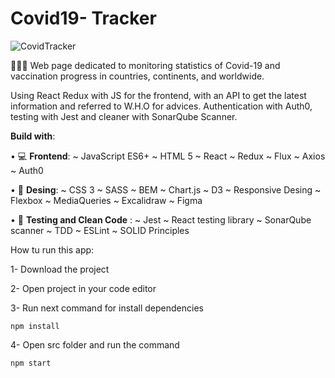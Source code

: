 # Covid19- Tracker

![CovidTracker](https://user-images.githubusercontent.com/75249490/124575806-fe94a500-de4b-11eb-8fd3-40eb1abb39c0.png)

🦠💉🧬 Web page dedicated to monitoring statistics of Covid-19 and vaccination progress in countries, continents, and worldwide.

Using React Redux with JS for the frontend, with an API to get the latest information and referred to W.H.O for advices. Authentication with Auth0, testing with Jest and cleaner with SonarQube Scanner.

**Build with**:

• 💻 **Frontend**: ~ JavaScript ES6+ ~ HTML 5 ~ React ~ Redux ~ Flux ~ Axios ~ Auth0

• 🎨 **Desing**: ~ CSS 3 ~ SASS ~ BEM ~ Chart.js ~ D3 ~ Responsive Desing ~ Flexbox ~ MediaQueries ~ Excalidraw ~ Figma

• 👾 **Testing and Clean Code**
: ~ Jest ~ React testing library ~ SonarQube scanner ~ TDD ~ ESLint ~ SOLID Principles

How tu run this app:

1- Download the project

2- Open project in your code editor

3- Run next command for install dependencies
```
npm install
```

4- Open src folder and run the command
```
npm start
```
